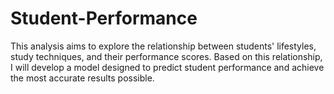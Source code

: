 # Student-Performance
This analysis aims to explore the relationship between students' lifestyles, study techniques, and their performance scores. Based on this relationship, I will develop a model designed to predict student performance and achieve the most accurate results possible.


